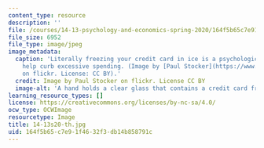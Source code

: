 ```yaml
---
content_type: resource
description: ''
file: /courses/14-13-psychology-and-economics-spring-2020/164f5b65c7e91f4632f3db14b858791c_14-13s20-th.jpg
file_size: 6952
file_type: image/jpeg
image_metadata:
  caption: 'Literally freezing your credit card in ice is a psychological tactic to
    help curb excessive spending. (Image by [Paul Stocker](https://www.flickr.com/photos/paalia/2596261424)
    on flickr. License: CC BY).'
  credit: Image by Paul Stocker on flickr. License CC BY
  image-alt: 'A hand holds a clear glass that contains a credit card frozen in ice. '
learning_resource_types: []
license: https://creativecommons.org/licenses/by-nc-sa/4.0/
ocw_type: OCWImage
resourcetype: Image
title: 14-13s20-th.jpg
uid: 164f5b65-c7e9-1f46-32f3-db14b858791c
---
```

